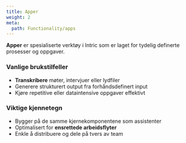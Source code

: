 ```yaml
---
title: Apper
weight: 2
meta:
  path: Functionality/apps
---
```

**Apper** er spesialiserte verktøy i Intric som er laget for tydelig definerte prosesser og oppgaver.

### Vanlige brukstilfeller
- **Transkribere** møter, intervjuer eller lydfiler  
- Generere strukturert output fra forhåndsdefinert input  
- Kjøre repetitive eller dataintensive oppgaver effektivt  

### Viktige kjennetegn
- Bygger på de samme kjernekomponentene som assistenter  
- Optimalisert for **ensrettede arbeidsflyter**  
- Enkle å distribuere og dele på tvers av team  
